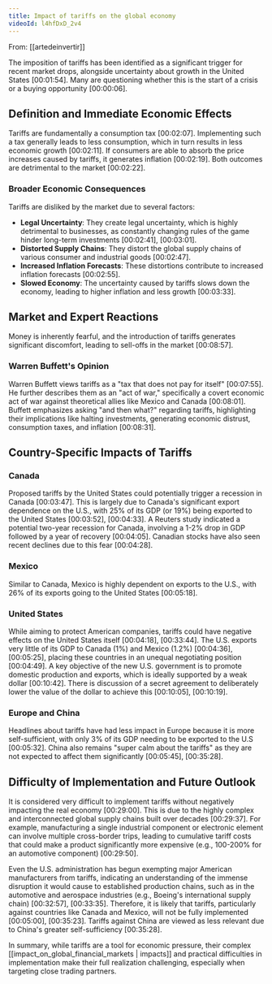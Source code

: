 ```yaml
---
title: Impact of tariffs on the global economy
videoId: l4hfDxD_2v4
---
```


From: [[artedeinvertir]] <br/> 

The imposition of tariffs has been identified as a significant trigger for recent market drops, alongside uncertainty about growth in the United States <a class="yt-timestamp" data-t="00:01:54">[00:01:54]</a>. Many are questioning whether this is the start of a crisis or a buying opportunity <a class="yt-timestamp" data-t="00:00:06">[00:00:06]</a>.

## Definition and Immediate Economic Effects
Tariffs are fundamentally a consumption tax <a class="yt-timestamp" data-t="00:02:07">[00:02:07]</a>. Implementing such a tax generally leads to less consumption, which in turn results in less economic growth <a class="yt-timestamp" data-t="00:02:11">[00:02:11]</a>. If consumers are able to absorb the price increases caused by tariffs, it generates inflation <a class="yt-timestamp" data-t="00:02:19">[00:02:19]</a>. Both outcomes are detrimental to the market <a class="yt-timestamp" data-t="00:02:22">[00:02:22]</a>.

### Broader Economic Consequences
Tariffs are disliked by the market due to several factors:
*   **Legal Uncertainty**: They create legal uncertainty, which is highly detrimental to businesses, as constantly changing rules of the game hinder long-term investments <a class="yt-timestamp" data-t="00:02:41">[00:02:41]</a>, <a class="yt-timestamp" data-t="00:03:01">[00:03:01]</a>.
*   **Distorted Supply Chains**: They distort the global supply chains of various consumer and industrial goods <a class="yt-timestamp" data-t="00:02:47">[00:02:47]</a>.
*   **Increased Inflation Forecasts**: These distortions contribute to increased inflation forecasts <a class="yt-timestamp" data-t="00:02:55">[00:02:55]</a>.
*   **Slowed Economy**: The uncertainty caused by tariffs slows down the economy, leading to higher inflation and less growth <a class="yt-timestamp" data-t="00:03:33">[00:03:33]</a>.

## Market and Expert Reactions
Money is inherently fearful, and the introduction of tariffs generates significant discomfort, leading to sell-offs in the market <a class="yt-timestamp" data-t="00:08:57">[00:08:57]</a>.

### Warren Buffett's Opinion
Warren Buffett views tariffs as a "tax that does not pay for itself" <a class="yt-timestamp" data-t="00:07:55">[00:07:55]</a>. He further describes them as an "act of war," specifically a covert economic act of war against theoretical allies like Mexico and Canada <a class="yt-timestamp" data-t="00:08:01">[00:08:01]</a>. Buffett emphasizes asking "and then what?" regarding tariffs, highlighting their implications like halting investments, generating economic distrust, consumption taxes, and inflation <a class="yt-timestamp" data-t="00:08:31">[00:08:31]</a>.

## Country-Specific Impacts of Tariffs

### Canada
Proposed tariffs by the United States could potentially trigger a recession in Canada <a class="yt-timestamp" data-t="00:03:47">[00:03:47]</a>. This is largely due to Canada's significant export dependence on the U.S., with 25% of its GDP (or 19%) being exported to the United States <a class="yt-timestamp" data-t="00:03:52">[00:03:52]</a>, <a class="yt-timestamp" data-t="00:04:33">[00:04:33]</a>. A Reuters study indicated a potential two-year recession for Canada, involving a 1-2% drop in GDP followed by a year of recovery <a class="yt-timestamp" data-t="00:04:05">[00:04:05]</a>. Canadian stocks have also seen recent declines due to this fear <a class="yt-timestamp" data-t="00:04:28">[00:04:28]</a>.

### Mexico
Similar to Canada, Mexico is highly dependent on exports to the U.S., with 26% of its exports going to the United States <a class="yt-timestamp" data-t="00:05:18">[00:05:18]</a>.

### United States
While aiming to protect American companies, tariffs could have negative effects on the United States itself <a class="yt-timestamp" data-t="00:04:18">[00:04:18]</a>, <a class="yt-timestamp" data-t="00:33:44">[00:33:44]</a>. The U.S. exports very little of its GDP to Canada (1%) and Mexico (1.2%) <a class="yt-timestamp" data-t="00:04:36">[00:04:36]</a>, <a class="yt-timestamp" data-t="00:05:25">[00:05:25]</a>, placing these countries in an unequal negotiating position <a class="yt-timestamp" data-t="00:04:49">[00:04:49]</a>. A key objective of the new U.S. government is to promote domestic production and exports, which is ideally supported by a weak dollar <a class="yt-timestamp" data-t="00:10:42">[00:10:42]</a>. There is discussion of a secret agreement to deliberately lower the value of the dollar to achieve this <a class="yt-timestamp" data-t="00:10:05">[00:10:05]</a>, <a class="yt-timestamp" data-t="00:10:19">[00:10:19]</a>.

### Europe and China
Headlines about tariffs have had less impact in Europe because it is more self-sufficient, with only 3% of its GDP needing to be exported to the U.S <a class="yt-timestamp" data-t="00:05:32">[00:05:32]</a>. China also remains "super calm about the tariffs" as they are not expected to affect them significantly <a class="yt-timestamp" data-t="00:05:45">[00:05:45]</a>, <a class="yt-timestamp" data-t="00:35:28">[00:35:28]</a>.

## Difficulty of Implementation and Future Outlook
It is considered very difficult to implement tariffs without negatively impacting the real economy <a class="yt-timestamp" data-t="00:29:00">[00:29:00]</a>. This is due to the highly complex and interconnected global supply chains built over decades <a class="yt-timestamp" data-t="00:29:37">[00:29:37]</a>. For example, manufacturing a single industrial component or electronic element can involve multiple cross-border trips, leading to cumulative tariff costs that could make a product significantly more expensive (e.g., 100-200% for an automotive component) <a class="yt-timestamp" data-t="00:29:50">[00:29:50]</a>.

Even the U.S. administration has begun exempting major American manufacturers from tariffs, indicating an understanding of the immense disruption it would cause to established production chains, such as in the automotive and aerospace industries (e.g., Boeing's international supply chain) <a class="yt-timestamp" data-t="00:32:57">[00:32:57]</a>, <a class="yt-timestamp" data-t="00:33:35">[00:33:35]</a>. Therefore, it is likely that tariffs, particularly against countries like Canada and Mexico, will not be fully implemented <a class="yt-timestamp" data-t="00:05:00">[00:05:00]</a>, <a class="yt-timestamp" data-t="00:35:23">[00:35:23]</a>. Tariffs against China are viewed as less relevant due to China's greater self-sufficiency <a class="yt-timestamp" data-t="00:35:28">[00:35:28]</a>.

In summary, while tariffs are a tool for economic pressure, their complex [[impact_on_global_financial_markets | impacts]] and practical difficulties in implementation make their full realization challenging, especially when targeting close trading partners.